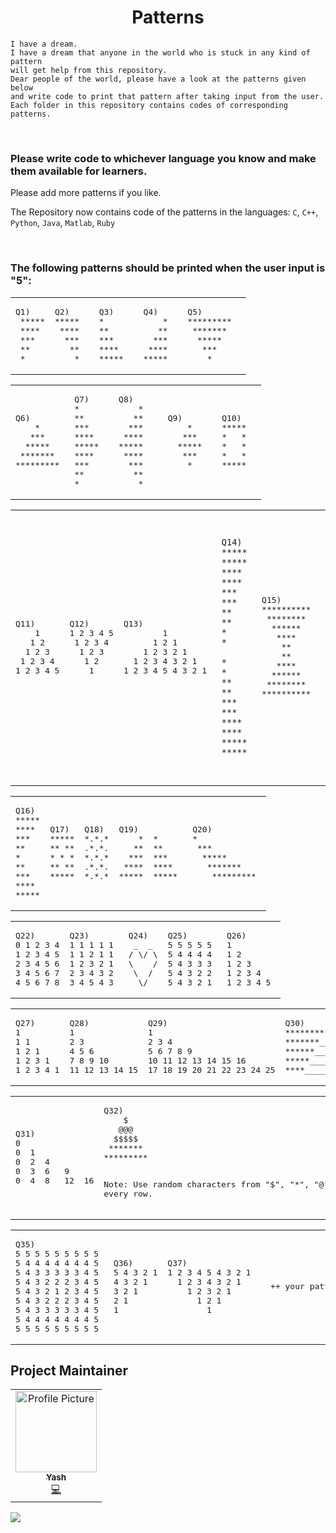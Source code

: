 <h1 align = "Center">Patterns</h1>

```
I have a dream. 
I have a dream that anyone in the world who is stuck in any kind of pattern 
will get help from this repository.
Dear people of the world, please have a look at the patterns given below 
and write code to print that pattern after taking input from the user.
Each folder in this repository contains codes of corresponding patterns.
```

<br>
<h3>Please write code to whichever language you know and make them available for learners.</h3>
Please add more patterns if you like.  
<br>

The Repository now contains code of the patterns in the languages: ```C```, ```C++```, ```Python```, ```Java```, ```Matlab```, ```Ruby```

<br>

<h3>The following patterns should be printed when the user input is "5": </h3> 
<table>
 
<tr>
 
<td>
<pre>
Q1)
 *****
 ****
 ***
 **
 *
</pre>
</td>
 
<td>
<pre>
Q2)  
*****  
 ****  
  ***  
   **  
    *  
</pre>
</td>

<td>
<pre>
Q3)  
*  
**  
***  
****  
*****  
</pre>
</td>

<td>
<pre>
Q4)  
    *  
   **  
  ***  
 ****  
*****  
</pre>
</td>

<td>
<pre>
Q5)  
*********  
 *******  
  *****  
   ***  
    * 
</pre>
</td>


</tr>
  </table>
 <table>
<tr>
<td>
<pre>
Q6)  
    *  
   ***  
  *****  
 *******  
********* 
</pre>
</td>
 
<td>
<pre>
Q7)  
*  
**  
***  
****  
*****  
****  
***  
**  
*  
</pre>
</td>

<td>
<pre>
Q8)  
    *  
   **  
  ***  
 ****  
*****  
 ****  
  ***  
   **  
    *   
</pre>
</td>

<td>
<pre>
Q9)  
    *  
   ***  
  *****  
   ***  
    *  
</pre>
</td>

<td>
<pre>
Q10)  
*****  
*   *  
*   *  
*   *  
*****  
</pre>
</td>

</tr>
  </table>
 <table>
 <tr>
 
<td>
<pre>
Q11)  
    1
   1 2
  1 2 3 
 1 2 3 4
1 2 3 4 5
</pre>
</td>
 
<td>
<pre>
Q12)  
1 2 3 4 5
 1 2 3 4
  1 2 3 
   1 2
    1 
</pre>
</td>

<td>
<pre>
Q13)  
        1
      1 2 1
    1 2 3 2 1
  1 2 3 4 3 2 1
1 2 3 4 5 4 3 2 1 
</pre>
</td>

<td>
<pre>

```
Q14)
***** *****
****   ****
***     ***
**       **
*         *

*         *
**       **
***     ***
****   ****
***** *****
```

</pre>
</td>

<td>
<pre>
Q15)
**********
 ********
  ******
   ****
    **
    **
   ****
  ******
 ********
**********  
</pre>
</td>

</tr>
  </table>
 <table>
 <tr>
 
<td>
<pre>
Q16)
*****
****
***
**
*
**
***
****
*****
</pre>
</td>
 
<td>
<pre>
Q17)
*****
** **
* * *
** **
*****
</pre>
</td>

<td>
<pre>
Q18)
*.*.*
.*.*.
*.*.*
.*.*.
*.*.*
</pre>
</td>

<td>
<pre>
Q19)
    *  *
   **  **
  ***  ***
 ****  ****
*****  ***** 
</pre>
</td>

<td>
<pre>
Q20)
*
 ***
  *****
   *******
    ********* 
</pre>
</td>

</tr>
  </table>
 <table>
 <tr>
 
<td>
<pre>
Q22)
0 1 2 3 4
1 2 3 4 5
2 3 4 5 6
3 4 5 6 7
4 5 6 7 8
</pre>
</td>
 
<td>
<pre>
Q23)
1 1 1 1 1
1 1 2 1 1
1 2 3 2 1
2 3 4 3 2
3 4 5 4 3 
</pre>
</td>

<td>
<pre>
Q24)
 _  _
/ \/ \
\    /
 \  /
  \/
</pre>
</td>

<td>
<pre>
Q25)
5 5 5 5 5
5 4 4 4 4
5 4 3 3 3
5 4 3 2 2
5 4 3 2 1 
</pre>
</td>

<td>
<pre>
Q26)
1
1 2
1 2 3
1 2 3 4
1 2 3 4 5 
</pre>
</td>

</tr>
  </table>
 <table>
 <tr>
 
<td>
<pre>
Q27)
1 
1 1
1 2 1
1 2 3 1
1 2 3 4 1
</pre>
</td>
 
<td>
<pre>
Q28)
1
2 3 
4 5 6 
7 8 9 10
11 12 13 14 15
</pre>
</td>

<td>
<pre>
Q29)
1 
2 3 4 
5 6 7 8 9 
10 11 12 13 14 15 16 
17 18 19 20 21 22 23 24 25
</pre>
</td>

<td>
<pre>
Q30)
****************
*******__*******
******____******
*****______*****
****________****  
</pre>
</td>
</tr>
  </table>
   <table>
  <tr>
<td>
<pre>
Q31)
0  
0  1  
0  2  4  
0  3  6   9
0  4  8   12  16
</pre>
</td>
 
<td>
<pre>
Q32)
    $    
   @@@   
  $$$$$  
 ******* 
*********

Note: Use random characters 
from "$", "*", "@", "#", "%" 
to print every row.
</pre>
</td>
 
<td>
<pre>
Q33)
1 2 3 4 5
10 9 8 7 6
11 12 13 14 15
20 19 18 17 16
21 22 23 24 25  
</pre>
</td>

<td>
<pre>
Q34)
--------e--------
------e-d-e------
----e-d-c-d-e----
--e-d-c-b-c-d-e--
e-d-c-b-a-b-c-d-e
--e-d-c-b-c-d-e--
----e-d-c-d-e----
------e-d-e------
--------e-------- 
</pre>
</td>


</tr>
 </table>
 <table>
<tr>
 
 <td>
<pre>
Q35)
5 5 5 5 5 5 5 5 5 
5 4 4 4 4 4 4 4 5 
5 4 3 3 3 3 3 4 5 
5 4 3 2 2 2 3 4 5 
5 4 3 2 1 2 3 4 5 
5 4 3 2 2 2 3 4 5 
5 4 3 3 3 3 3 4 5 
5 4 4 4 4 4 4 4 5 
5 5 5 5 5 5 5 5 5
</pre>
</td>
 
<td>
<pre>
Q36)
5 4 3 2 1
4 3 2 1
3 2 1
2 1
1
</pre>
</td>
 
<td>
<pre>
Q37)
1 2 3 4 5 4 3 2 1 
  1 2 3 4 3 2 1 
    1 2 3 2 1 
      1 2 1 
        1 
</pre>
</td>

<td>
<pre>
 ++ your pattern
</pre>
</td>
 
</tr>
</table>


## Project Maintainer 


<table>
  <tbody><tr>
    <td align="center"><a href="https://github.com/kmryashasvi"><img alt="Profile Picture" src="https://avatars.githubusercontent.com/u/66861659?s=400&u=64fefa0d1dc0f089b0cdb61f10f3691ee24cd636&v=4" width="130px;"><br><sub><b>
 Yash </b></sub></a><br><a href="" title="Code">💻 </a></td></a></td>
  </tr>
</tbody></table>

<div><img src="https://img.shields.io/github/followers/stlyash?style=social"></div>